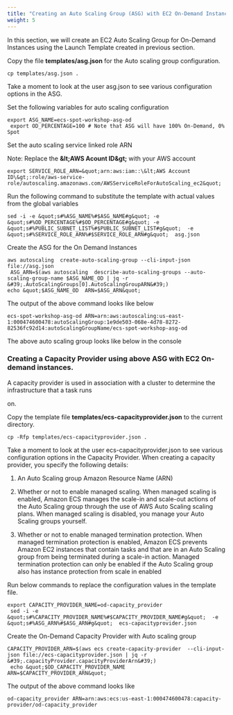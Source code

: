 ```yaml
---
title: "Creating an Auto Scaling Group (ASG) with EC2 On-Demand Instances"
weight: 5
---
```


In this section, we will create an EC2 Auto Scaling Group for On-Demand Instances using the Launch Template created in previous section.

Copy the file  **templates/asg.json** for the Auto scaling group configuration.

```
cp templates/asg.json .
```

Take a moment to look at the user asg.json to see various configuration options in the ASG.

Set the following variables for auto scaling configuration

```
export ASG_NAME=ecs-spot-workshop-asg-od
 export OD_PERCENTAGE=100 # Note that ASG will have 100% On-Demand, 0% Spot
```

Set the auto scaling service linked role ARN

Note: Replace the **\&lt;AWS Acount ID\&gt;** with your AWS account

```
export SERVICE_ROLE_ARN=&quot;arn:aws:iam::\&lt;AWS Account  ID\&gt;:role/aws-service-role/autoscaling.amazonaws.com/AWSServiceRoleForAutoScaling_ec2&quot;
```

Run the following command to substitute the template with actual values from the global variables

```
sed -i -e &quot;s#%ASG_NAME%#$ASG_NAME#g&quot; -e &quot;s#%OD_PERCENTAGE%#$OD_PERCENTAGE#g&quot; -e &quot;s#%PUBLIC_SUBNET_LIST%#$PUBLIC_SUBNET_LIST#g&quot;  -e &quot;s#%SERVICE_ROLE_ARN%#$SERVICE_ROLE_ARN#g&quot;  asg.json
```

Create the ASG for the On Demand Instances

```
aws autoscaling  create-auto-scaling-group --cli-input-json file://asg.json
 ASG_ARN=$(aws autoscaling  describe-auto-scaling-groups --auto-scaling-group-name $ASG_NAME_OD | jq -r &#39;.AutoScalingGroups[0].AutoScalingGroupARN&#39;)
echo &quot;$ASG_NAME_OD  ARN=$ASG_ARN&quot;
```

The output of the above command looks like below

```
ecs-spot-workshop-asg-od ARN=arn:aws:autoscaling:us-east-1:000474600478:autoScalingGroup:1e9de503-068e-4d78-8272-82536fc92d14:autoScalingGroupName/ecs-spot-workshop-asg-od
```

The above auto scaling group looks like below in the console


### Creating a Capacity Provider using above ASG with EC2 On-demand instances.

A capacity provider is used in association with a cluster to determine the infrastructure that a task runs

on.

Copy the template file  **templates/ecs-capacityprovider.json** to the current directory.

```
cp -Rfp templates/ecs-capacityprovider.json .
```

Take a moment to look at the user ecs-capacityprovider.json to see various configuration options in the Capacity Provider. When creating a capacity provider, you specify the following details:

1. An Auto Scaling group Amazon Resource Name (ARN)

1. Whether or not to enable managed scaling. When managed scaling is enabled, Amazon ECS manages the scale-in and scale-out actions of the Auto Scaling group through the use of AWS Auto Scaling scaling plans. When managed scaling is disabled, you manage your Auto Scaling groups yourself.
1. Whether or not to enable managed termination protection. When managed termination protection is enabled, Amazon ECS prevents Amazon EC2 instances that contain tasks and that are in an Auto Scaling group from being terminated during a scale-in action. Managed termination protection can only be enabled if the Auto Scaling group also has instance protection from scale in enabled

Run below commands to replace the configuration values in the template file.

```
export CAPACITY_PROVIDER_NAME=od-capacity_provider
 sed -i -e &quot;s#%CAPACITY_PROVIDER_NAME%#$CAPACITY_PROVIDER_NAME#g&quot;  -e &quot;s#%ASG_ARN%#$ASG_ARN#g&quot;  ecs-capacityprovider.json
```

Create the On-Demand Capacity Provider with Auto scaling group

```
CAPACITY_PROVIDER_ARN=$(aws ecs create-capacity-provider  --cli-input-json file://ecs-capacityprovider.json | jq -r &#39;.capacityProvider.capacityProviderArn&#39;)
 echo &quot;$OD_CAPACITY_PROVIDER_NAME  ARN=$CAPACITY_PROVIDER_ARN&quot;
```

The output of the above command looks like

```
od-capacity_provider ARN=arn:aws:ecs:us-east-1:000474600478:capacity-provider/od-capacity_provider
```
